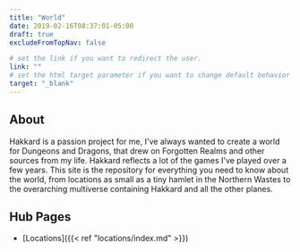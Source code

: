 ```yaml
---
title: "World"
date: 2019-02-16T08:37:01-05:00
draft: true
excludeFromTopNav: false

# set the link if you want to redirect the user.
link: ""
# set the html target parameter if you want to change default behavior
target: "_blank"
---
```

## About
Hakkard is a passion project for me, I've always wanted to create a world for Dungeons and Dragons, that drew on Forgotten Realms and other sources from my life. Hakkard reflects a lot of the games I've played over a few years. This site is the repository for everything you need to know about the world, from locations as small as a tiny hamlet in the Northern Wastes to the overarching multiverse containing Hakkard and all the other planes.
## Hub Pages
- [Locations]({{< ref "locations/index.md" >}})